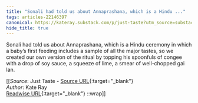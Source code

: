 ```yaml
---
title: "Sonali had told us about Annaprashana, which is a Hindu ..."
tags: articles-22146397
canonical: https://kateray.substack.com/p/just-taste?utm_source=substack&utm_medium=email
hide_title: true
---
```


Sonali had told us about Annaprashana, which is a Hindu ceremony in which a baby’s first feeding includes a sample of all the major tastes, so we created our own version of the ritual by topping his spoonfuls of congee with a drop of soy sauce, a squeeze of lime, a smear of well-chopped gai lan.


[[_Source_: Just Taste - [Source URL](https://kateray.substack.com/p/just-taste?utm_source=substack&utm_medium=email){:target="_blank"}<br>
_Author_: Kate Ray<br>
[Readwise URL](https://readwise.io/open/436639300){:target="_blank"}
::wrap]]